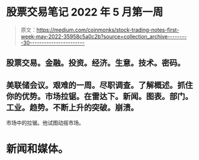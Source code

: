 # 股票交易笔记 2022 年 5 月第一周

> 原文：<https://medium.com/coinmonks/stock-trading-notes-first-week-may-2022-35958c5a0c2b?source=collection_archive---------30----------------------->

## 股票交易。金融。投资。经济。生意。技术。密码。

## 美联储会议。艰难的一周。尽职调查。了解概述。抓住你的优势。市场拉锯。在雷达下。新闻。图表。部门。工业。趋势。不断上升的突破。崩溃。

市场中的拉锯。他试图动摇市场。

# 新闻和媒体。